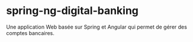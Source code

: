 # spring-ng-digital-banking
Une application Web basée sur Spring et Angular qui permet de gérer des comptes bancaires.
